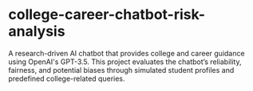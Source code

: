 # college-career-chatbot-risk-analysis
A research-driven AI chatbot that provides college and career guidance using OpenAI's GPT-3.5. This project evaluates the chatbot’s reliability, fairness, and potential biases through simulated student profiles and predefined college-related queries.

